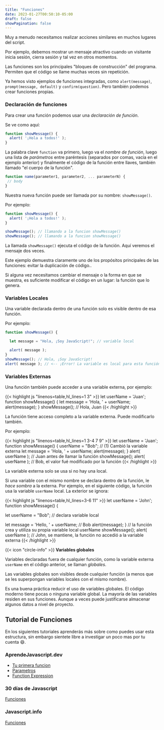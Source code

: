 ```yaml
---
title: "Funciones"
date: 2023-01-27T00:50:10-05:00
draft: false
showPagination: false
---
```


Muy a menudo necesitamos realizar acciones similares en muchos lugares del script.

Por ejemplo, debemos mostrar un mensaje atractivo cuando un visitante inicia sesión, cierra sesión y tal vez en otros momentos.

Las funciones son los principales "bloques de construcción" del programa. Permiten que el código se llame muchas veces sin repetición.

Ya hemos visto ejemplos de funciones integradas, como `alert(message)`, `prompt(message, default)` y `confirm(question)`. Pero también podemos crear funciones propias.

### Declaración de funciones

Para crear una función podemos usar una *declaración de función*.

Se ve como aquí:

```js
function showMessage() {
  alert( '¡Hola a todos!' );
}
```

La palabra clave `function` va primero, luego va el *nombre de función*,  luego una lista de *parámetros* entre paréntesis (separados por comas, vacía en el ejemplo anterior) y finalmente el código de la función entre llaves, también llamado "el cuerpo de la función".

```js
function name(parameter1, parameter2, ... parameterN) {
 // body
}
```

Nuestra nueva función puede ser llamada por su nombre: `showMessage()`.

Por ejemplo:

```js run
function showMessage() {
  alert( '¡Hola a todos!' );
}

showMessage(); // llamando a la funcion showMessage()
showMessage(); // llamando a la funcion showMessage()
```

La llamada `showMessage()` ejecuta el código de la función. Aquí veremos el mensaje dos veces.

Este ejemplo demuestra claramente uno de los propósitos principales de las funciones: evitar la duplicación de código..

Si alguna vez necesitamos cambiar el mensaje o la forma en que se muestra, es suficiente modificar el código en un lugar: la función que lo genera.

### Variables Locales

Una variable declarada dentro de una función solo es visible dentro de esa función.

Por ejemplo:

```js run
function showMessage() {

  let message = "Hola, ¡Soy JavaScript!"; // variable local

  alert( message );
}
showMessage(); // Hola, ¡Soy JavaScript!
alert( message ); // <-- ¡Error! La variable es local para esta función
```

### Variables Externas

Una función también puede acceder a una variable externa, por ejemplo:

{{< highlight js "linenos=table,hl_lines=1 3" >}}
let userName = 'Juan';
function showMessage() {
  let message = 'Hola, ' + userName;
  alert(message);
}
showMessage(); // Hola, Juan
{{< /highlight >}}


La función tiene acceso completo a la variable externa. Puede modificarlo también.

Por ejemplo:

<!-- FIX -->

{{< highlight js "linenos=table,hl_lines=1 3-4 7 9" >}}
let userName = 'Juan';
function showMessage() {
  userName = "Bob"; // (1) Cambió la variable externa
  let message = 'Hola, ' + userName;
  alert(message);
}
alert( userName ); // Juan antes de llamar la función
showMessage();
alert( userName ); // Bob, el valor fué modificado por la función
{{< /highlight >}}

La variable externa solo se usa si no hay una local.

Si una variable con el mismo nombre se declara dentro de la función, le *hace sombra* a la externa. Por ejemplo, en el siguiente código, la función usa la variable `userName` local. La exterior se ignora:

{{< highlight js "linenos=table,hl_lines=3-6 11" >}}
let userName = 'John';
function showMessage() {

  let userName = "Bob"; // declara variable local

  let message = 'Hello, ' + userName; // Bob
  alert(message);
}
// la función crea y utiliza su propia variable local userName
showMessage();
alert( userName ); // John, se mantiene, la función no accedió a la variable externa
{{< /highlight >}}

<div class="flex flex-col px-4 py-2 mb-8 text-base rounded-md bg-primary-100 dark:bg-primary-900">
  <div style="gap: 1rem;" class="flex items-center ltr:pr-3 rtl:pl-3 text-primary-400">
    <span>{{< icon "circle-info" >}}</span>
    <b>Variables globales</b>
  </div>
  <span class="dark:text-neutral-300">

Variables declaradas fuera de cualquier función, como la variable externa `userName` en el código anterior, se llaman *globales*.

Las variables globales son visibles desde cualquier función (a menos que se les superpongan variables locales con el mismo nombre).

Es una buena práctica reducir el uso de variables globales. El código moderno tiene pocas o ninguna variable global. La mayoría de las variables residen en sus funciones. Aunque a veces puede justificarse almacenar algunos datos a nivel de proyecto.
  </span>
</div>

## Tutorial de Funciones
En los siguientes tutoriales aprenderás más sobre como puedes usar esta estructura, sin embargo sientete libre a investigar un poco mas por tu cuenta 😄.

### AprendeJavascript.dev

- [Tu primera funcion](https://www.aprendejavascript.dev/clase/funciones/tu-primera-funcion)
- [Parametros](https://www.aprendejavascript.dev/clase/funciones/parametros)
- [Function Expression](https://www.aprendejavascript.dev/clase/funciones/function-expression)

### 30 días de Javascript

[Funciones](https://github.com/Asabeneh/30-Days-Of-JavaScript/blob/master/Spanish/dia_07_Funciones/dia_07_funciones.md)

### Javascript.info

[Funciones](https://es.javascript.info/function-basics)